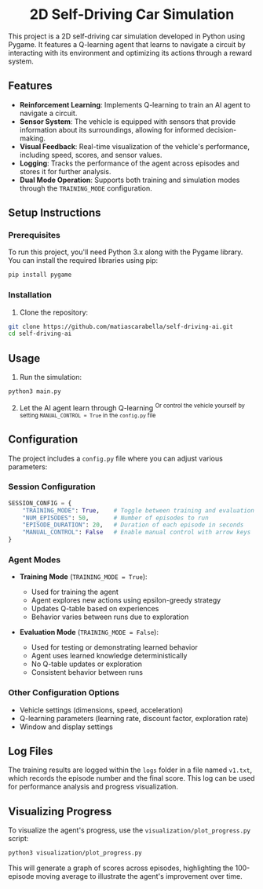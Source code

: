 <h1 align="center">2D Self-Driving Car Simulation</h1>

This project is a 2D self-driving car simulation developed in Python using Pygame. It features a Q-learning agent that learns to navigate a circuit by interacting with its environment and optimizing its actions through a reward system.  

## Features
- **Reinforcement Learning**: Implements Q-learning to train an AI agent to navigate a circuit.
- **Sensor System**: The vehicle is equipped with sensors that provide information about its surroundings, allowing for informed decision-making.
- **Visual Feedback**: Real-time visualization of the vehicle's performance, including speed, scores, and sensor values.
- **Logging**: Tracks the performance of the agent across episodes and stores it for further analysis.
- **Dual Mode Operation**: Supports both training and simulation modes through the `TRAINING_MODE` configuration.

## Setup Instructions

### Prerequisites
To run this project, you'll need Python 3.x along with the Pygame library. You can install the required libraries using pip:
```bash
pip install pygame
````

### Installation

1. Clone the repository:

```bash
git clone https://github.com/matiascarabella/self-driving-ai.git
cd self-driving-ai
```

## Usage

1. Run the simulation:

```bash
python3 main.py
```

2. Let the AI agent learn through Q-learning <sup>Or control the vehicle yourself by setting `MANUAL_CONTROL = True` in the `config.py` file</sup>

## Configuration

The project includes a `config.py` file where you can adjust various parameters:

### Session Configuration

```python
SESSION_CONFIG = {
    "TRAINING_MODE": True,    # Toggle between training and evaluation modes
    "NUM_EPISODES": 50,       # Number of episodes to run
    "EPISODE_DURATION": 20,   # Duration of each episode in seconds
    "MANUAL_CONTROL": False   # Enable manual control with arrow keys
}
```

### Agent Modes

* **Training Mode** (`TRAINING_MODE = True`):

  * Used for training the agent
  * Agent explores new actions using epsilon-greedy strategy
  * Updates Q-table based on experiences
  * Behavior varies between runs due to exploration

* **Evaluation Mode** (`TRAINING_MODE = False`):

  * Used for testing or demonstrating learned behavior
  * Agent uses learned knowledge deterministically
  * No Q-table updates or exploration
  * Consistent behavior between runs

### Other Configuration Options

* Vehicle settings (dimensions, speed, acceleration)
* Q-learning parameters (learning rate, discount factor, exploration rate)
* Window and display settings

## Log Files

The training results are logged within the `logs` folder in a file named `v1.txt`, which records the episode number and the final score. This log can be used for performance analysis and progress visualization.

## Visualizing Progress

To visualize the agent's progress, use the `visualization/plot_progress.py` script:

```bash
python3 visualization/plot_progress.py
```

This will generate a graph of scores across episodes, highlighting the 100-episode moving average to illustrate the agent's improvement over time.

